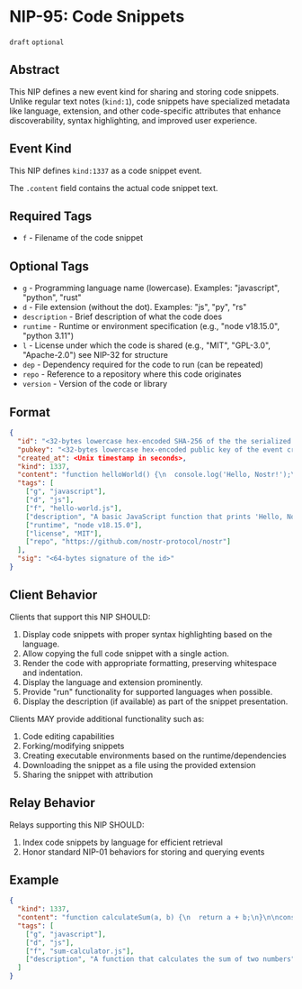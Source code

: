 # NIP-95: Code Snippets

`draft` `optional`

## Abstract

This NIP defines a new event kind for sharing and storing code snippets. Unlike regular text notes (`kind:1`), code snippets have specialized metadata like language, extension, and other code-specific attributes that enhance discoverability, syntax highlighting, and improved user experience.

## Event Kind

This NIP defines `kind:1337` as a code snippet event.

The `.content` field contains the actual code snippet text.

## Required Tags

- `f` - Filename of the code snippet

## Optional Tags

- `g` - Programming language name (lowercase). Examples: "javascript", "python", "rust"
- `d` - File extension (without the dot). Examples: "js", "py", "rs"
- `description` - Brief description of what the code does
- `runtime` - Runtime or environment specification (e.g., "node v18.15.0", "python 3.11")
- `l` - License under which the code is shared (e.g., "MIT", "GPL-3.0", "Apache-2.0") see NIP-32 for structure
- `dep` - Dependency required for the code to run (can be repeated)
- `repo` - Reference to a repository where this code originates
- `version` - Version of the code or library

## Format

```json
{
  "id": "<32-bytes lowercase hex-encoded SHA-256 of the the serialized event data>",
  "pubkey": "<32-bytes lowercase hex-encoded public key of the event creator>",
  "created_at": <Unix timestamp in seconds>,
  "kind": 1337,
  "content": "function helloWorld() {\n  console.log('Hello, Nostr!');\n}\n\nhelloWorld();",
  "tags": [
    ["g", "javascript"],
    ["d", "js"],
    ["f", "hello-world.js"],
    ["description", "A basic JavaScript function that prints 'Hello, Nostr!' to the console"],
    ["runtime", "node v18.15.0"],
    ["license", "MIT"],
    ["repo", "https://github.com/nostr-protocol/nostr"]
  ],
  "sig": "<64-bytes signature of the id>"
}
```

## Client Behavior

Clients that support this NIP SHOULD:

1. Display code snippets with proper syntax highlighting based on the language.
2. Allow copying the full code snippet with a single action.
3. Render the code with appropriate formatting, preserving whitespace and indentation.
4. Display the language and extension prominently.
5. Provide "run" functionality for supported languages when possible.
6. Display the description (if available) as part of the snippet presentation.

Clients MAY provide additional functionality such as:

1. Code editing capabilities
2. Forking/modifying snippets
3. Creating executable environments based on the runtime/dependencies
4. Downloading the snippet as a file using the provided extension
5. Sharing the snippet with attribution

## Relay Behavior

Relays supporting this NIP SHOULD:

1. Index code snippets by language for efficient retrieval
2. Honor standard NIP-01 behaviors for storing and querying events

## Example

```json
{
  "kind": 1337,
  "content": "function calculateSum(a, b) {\n  return a + b;\n}\n\nconsole.log(calculateSum(5, 10));",
  "tags": [
    ["g", "javascript"],
    ["d", "js"],
    ["f", "sum-calculator.js"],
    ["description", "A function that calculates the sum of two numbers"]
  ]
}
```
